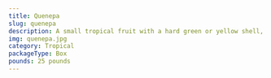 ```yaml
---
title: Quenepa
slug: quenepa
description: A small tropical fruit with a hard green or yellow shell, enclosing juicy, sweet-tart pulp. Popular in the Caribbean and Latin America, it’s enjoyed fresh, in juices, ice creams, or desserts. High in vitamin C, fiber, and antioxidants. Its unique flavor blends citrusy and tropical notes, with an easy-to-peel shell.
img: quenepa.jpg
category: Tropical
packageType: Box
pounds: 25 pounds
---
```

